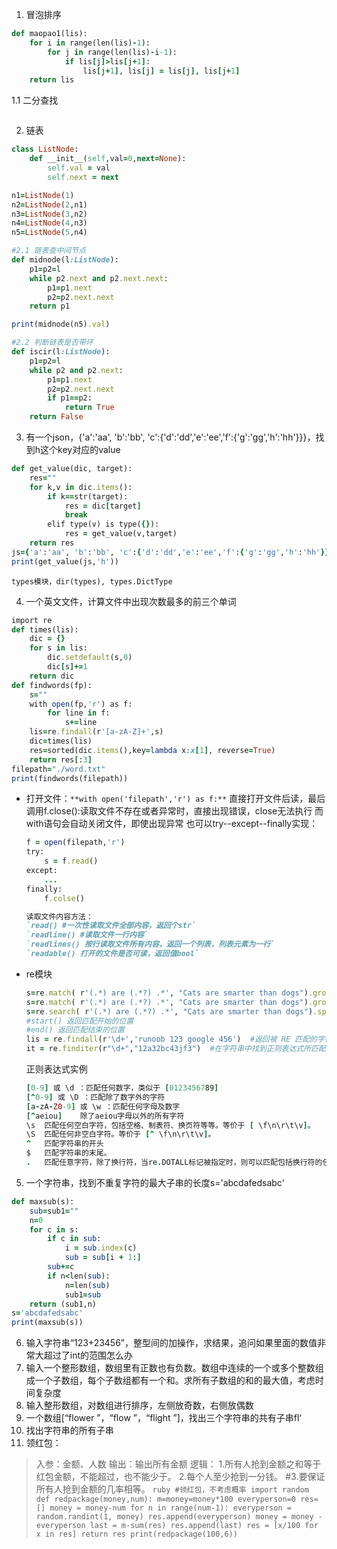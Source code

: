 1. 冒泡排序
```ruby 
def maopao1(lis):
    for i in range(len(lis)-1):
        for j in range(len(lis)-i-1):
            if lis[j]>lis[j+1]:
                lis[j+1], lis[j] = lis[j], lis[j+1]
    return lis
``` 
1.1 二分查找
```ruby 
``` 
2. 链表
```ruby 
class ListNode:
    def __init__(self,val=0,next=None):
        self.val = val
        self.next = next

n1=ListNode(1)
n2=ListNode(2,n1)
n3=ListNode(3,n2)
n4=ListNode(4,n3)
n5=ListNode(5,n4)

#2.1 链表查中间节点
def midnode(l:ListNode):
    p1=p2=l
    while p2.next and p2.next.next:
        p1=p1.next
        p2=p2.next.next
    return p1

print(midnode(n5).val)

#2.2 判断链表是否带环
def iscir(l:ListNode):
    p1=p2=l
    while p2 and p2.next:
        p1=p1.next
        p2=p2.next.next
        if p1==p2:
            return True
    return False
```
3. 有一个json，{'a':'aa', 'b':'bb', 'c':{'d':'dd','e':'ee','f':{'g':'gg','h':'hh'}}}，找到h这个key对应的value
```ruby 
def get_value(dic, target):
    res=""
    for k,v in dic.items():
        if k==str(target):
            res = dic[target]
            break
        elif type(v) is type({}):
            res = get_value(v,target)
    return res
js={'a':'aa', 'b':'bb', 'c':{'d':'dd','e':'ee','f':{'g':'gg','h':'hh'}}}
print(get_value(js,'h'))
``` 
`types模块，dir(types), types.DictType`

4. 一个英文文件，计算文件中出现次数最多的前三个单词
```ruby 
import re
def times(lis):
    dic = {}
    for s in lis:
        dic.setdefault(s,0)
        dic[s]+=1
    return dic
def findwords(fp):
    s=""
    with open(fp,'r') as f:
        for line in f:
            s+=line
    lis=re.findall(r'[a-zA-Z]+',s)
    dic=times(lis)
    res=sorted(dic.items(),key=lambda x:x[1], reverse=True)
    return res[:3]
filepath="./word.txt"
print(findwords(filepath))
```
  * 打开文件：`**with open('filepath','r') as f:**`
    直接打开文件后读，最后调用f.close():读取文件不存在或者异常时，直接出现错误，close无法执行
    而with语句会自动关闭文件，即使出现异常
    也可以try--except--finally实现：
    ```ruby 
    f = open(filepath,'r')
    try:
        s = f.read()
    except:
        ...
    finally:
        f.colse()

    读取文件内容方法：
    `read() #一次性读取文件全部内容，返回个str`
    `readline() #读取文件一行内容`
    `readlines() 按行读取文件所有内容，返回一个列表，列表元素为一行`
    `readable() 打开的文件是否可读，返回值bool`
    ```
  * re模块
    ```ruby
    s=re.match( r'(.*) are (.*?) .*', "Cats are smarter than dogs").group()  #返回被 RE 匹配的字符串。
    s=re.match( r'(.*) are (.*?) .*', "Cats are smarter than dogs").groups() #返回被 RE 匹配的字符串子串元组
    s=re.search( r'(.*) are (.*?) .*', "Cats are smarter than dogs").span()  #返回一个元组包含匹配 (开始,结束) 的位置
    #start() 返回匹配开始的位置
    #end() 返回匹配结束的位置
    lis = re.findall(r'\d+','runoob 123 google 456')  #返回被 RE 匹配的字符串子串组成的列表，如果没有找到匹配的，则返回空列表。
    it = re.finditer(r"\d+","12a32bc43jf3")  #在字符串中找到正则表达式所匹配的所有子串，并把它们作为一个迭代器返回
    ```
    正则表达式实例
    ```ruby
    [0-9] 或 \d ：匹配任何数字，类似于 [0123456789]
    [^0-9] 或 \D ：匹配除了数字外的字符
    [a-zA-Z0-9] 或 \w ：匹配任何字母及数字
    [^aeiou]	除了aeiou字母以外的所有字符
    \s	匹配任何空白字符，包括空格、制表符、换页符等等。等价于 [ \f\n\r\t\v]。
    \S	匹配任何非空白字符。等价于 [^ \f\n\r\t\v]。
    ^	匹配字符串的开头
    $	匹配字符串的末尾。
    .	匹配任意字符，除了换行符，当re.DOTALL标记被指定时，则可以匹配包括换行符的任意字符。
    ```
5. 一个字符串，找到不重复字符的最大子串的长度s='abcdafedsabc'
```ruby
def maxsub(s):
    sub=sub1=""
    n=0
    for c in s:
        if c in sub:
            i = sub.index(c)
            sub = sub[i + 1:]
        sub+=c
        if n<len(sub):
            n=len(sub)
            sub1=sub
    return (sub1,n)
s='abcdafedsabc'
print(maxsub(s))
```
6. 输入字符串“123+23456”，整型间的加操作，求结果，追问如果里面的数值非常大超过了int的范围怎么办
7. 输入一个整形数组，数组里有正数也有负数。数组中连续的一个或多个整数组成一个子数组，每个子数组都有一个和。求所有子数组的和的最大值，考虑时间复杂度
8. 输入整形数组，对数组进行排序，左侧放奇数，右侧放偶数
9. 一个数组[“flower ”，“flow ”，“flight ”]，找出三个字符串的共有子串fl‘
10. 找出字符串的所有子串
11. 领红包：
  > 入参：金额、人数
    输出：输出所有金额
    逻辑：
    1.所有人抢到金额之和等于红包金额，不能超过，也不能少于。
    2.每个人至少抢到一分钱。
    #3.要保证所有人抢到金额的几率相等。
    ```ruby
    #领红包，不考虑概率
    import random
    def redpackage(money,num):
    m=money=money*100
    everyperson=0
    res=[]
    money = money-num
    for n in range(num-1):
        everyperson = random.randint(1, money)
        res.append(everyperson)
        money = money - everyperson
    last = m-sum(res)
    res.append(last)
    res = [x/100 for x in res]
    return res
    print(redpackage(100,6))
    ```
    
